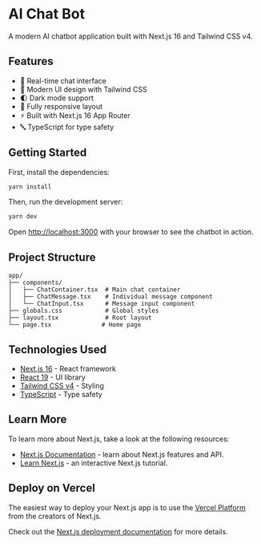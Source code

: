 # AI Chat Bot

A modern AI chatbot application built with Next.js 16 and Tailwind CSS v4.

## Features

- 💬 Real-time chat interface
- 🎨 Modern UI design with Tailwind CSS
- 🌓 Dark mode support
- 📱 Fully responsive layout
- ⚡ Built with Next.js 16 App Router
- 🔤 TypeScript for type safety

## Getting Started

First, install the dependencies:

```bash
yarn install
```

Then, run the development server:

```bash
yarn dev
```

Open [http://localhost:3000](http://localhost:3000) with your browser to see the chatbot in action.

## Project Structure

```
app/
├── components/
│   ├── ChatContainer.tsx  # Main chat container
│   ├── ChatMessage.tsx    # Individual message component
│   └── ChatInput.tsx      # Message input component
├── globals.css            # Global styles
├── layout.tsx             # Root layout
└── page.tsx              # Home page
```

## Technologies Used

- [Next.js 16](https://nextjs.org/) - React framework
- [React 19](https://react.dev/) - UI library
- [Tailwind CSS v4](https://tailwindcss.com/) - Styling
- [TypeScript](https://www.typescriptlang.org/) - Type safety

## Learn More

To learn more about Next.js, take a look at the following resources:

- [Next.js Documentation](https://nextjs.org/docs) - learn about Next.js features and API.
- [Learn Next.js](https://nextjs.org/learn) - an interactive Next.js tutorial.

## Deploy on Vercel

The easiest way to deploy your Next.js app is to use the [Vercel Platform](https://vercel.com/new?utm_medium=default-template&filter=next.js&utm_source=create-next-app&utm_campaign=create-next-app-readme) from the creators of Next.js.

Check out the [Next.js deployment documentation](https://nextjs.org/docs/app/building-your-application/deploying) for more details.
